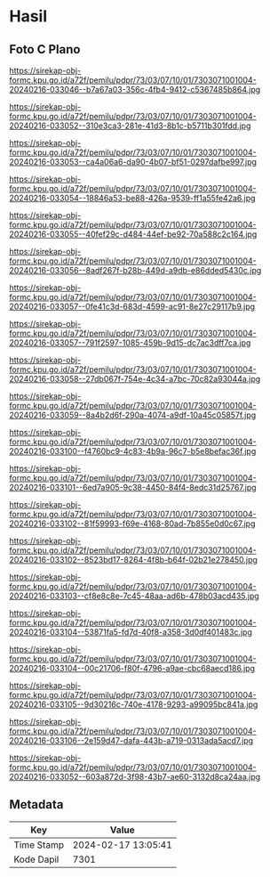 # Hasil

## Foto C Plano

https://sirekap-obj-formc.kpu.go.id/a72f/pemilu/pdpr/73/03/07/10/01/7303071001004-20240216-033046--b7a67a03-356c-4fb4-9412-c5367485b864.jpg

https://sirekap-obj-formc.kpu.go.id/a72f/pemilu/pdpr/73/03/07/10/01/7303071001004-20240216-033052--310e3ca3-281e-41d3-8b1c-b5711b301fdd.jpg

https://sirekap-obj-formc.kpu.go.id/a72f/pemilu/pdpr/73/03/07/10/01/7303071001004-20240216-033053--ca4a06a6-da90-4b07-bf51-0297dafbe997.jpg

https://sirekap-obj-formc.kpu.go.id/a72f/pemilu/pdpr/73/03/07/10/01/7303071001004-20240216-033054--18846a53-be88-426a-9539-ff1a55fe42a6.jpg

https://sirekap-obj-formc.kpu.go.id/a72f/pemilu/pdpr/73/03/07/10/01/7303071001004-20240216-033055--40fef29c-d484-44ef-be92-70a588c2c164.jpg

https://sirekap-obj-formc.kpu.go.id/a72f/pemilu/pdpr/73/03/07/10/01/7303071001004-20240216-033056--8adf267f-b28b-449d-a9db-e86dded5430c.jpg

https://sirekap-obj-formc.kpu.go.id/a72f/pemilu/pdpr/73/03/07/10/01/7303071001004-20240216-033057--0fe41c3d-683d-4599-ac91-8e27c29117b9.jpg

https://sirekap-obj-formc.kpu.go.id/a72f/pemilu/pdpr/73/03/07/10/01/7303071001004-20240216-033057--791f2597-1085-459b-9d15-dc7ac3dff7ca.jpg

https://sirekap-obj-formc.kpu.go.id/a72f/pemilu/pdpr/73/03/07/10/01/7303071001004-20240216-033058--27db067f-754e-4c34-a7bc-70c82a93044a.jpg

https://sirekap-obj-formc.kpu.go.id/a72f/pemilu/pdpr/73/03/07/10/01/7303071001004-20240216-033059--8a4b2d6f-290a-4074-a9df-10a45c05857f.jpg

https://sirekap-obj-formc.kpu.go.id/a72f/pemilu/pdpr/73/03/07/10/01/7303071001004-20240216-033100--f4760bc9-4c83-4b9a-96c7-b5e8befac36f.jpg

https://sirekap-obj-formc.kpu.go.id/a72f/pemilu/pdpr/73/03/07/10/01/7303071001004-20240216-033101--6ed7a905-9c38-4450-84f4-8edc31d25767.jpg

https://sirekap-obj-formc.kpu.go.id/a72f/pemilu/pdpr/73/03/07/10/01/7303071001004-20240216-033102--81f59993-f69e-4168-80ad-7b855e0d0c67.jpg

https://sirekap-obj-formc.kpu.go.id/a72f/pemilu/pdpr/73/03/07/10/01/7303071001004-20240216-033102--8523bd17-8264-4f8b-b64f-02b21e278450.jpg

https://sirekap-obj-formc.kpu.go.id/a72f/pemilu/pdpr/73/03/07/10/01/7303071001004-20240216-033103--cf8e8c8e-7c45-48aa-ad6b-478b03acd435.jpg

https://sirekap-obj-formc.kpu.go.id/a72f/pemilu/pdpr/73/03/07/10/01/7303071001004-20240216-033104--53871fa5-fd7d-40f8-a358-3d0df401483c.jpg

https://sirekap-obj-formc.kpu.go.id/a72f/pemilu/pdpr/73/03/07/10/01/7303071001004-20240216-033104--00c21706-f80f-4796-a9ae-cbc68aecd186.jpg

https://sirekap-obj-formc.kpu.go.id/a72f/pemilu/pdpr/73/03/07/10/01/7303071001004-20240216-033105--9d30216c-740e-4178-9293-a99095bc841a.jpg

https://sirekap-obj-formc.kpu.go.id/a72f/pemilu/pdpr/73/03/07/10/01/7303071001004-20240216-033106--2e159d47-dafa-443b-a719-0313ada5acd7.jpg

https://sirekap-obj-formc.kpu.go.id/a72f/pemilu/pdpr/73/03/07/10/01/7303071001004-20240216-033052--603a872d-3f98-43b7-ae60-3132d8ca24aa.jpg


## Metadata

| Key        | Value               |
| ---------- | ------------------- |
| Time Stamp | 2024-02-17 13:05:41 |
| Kode Dapil | 7301                |



